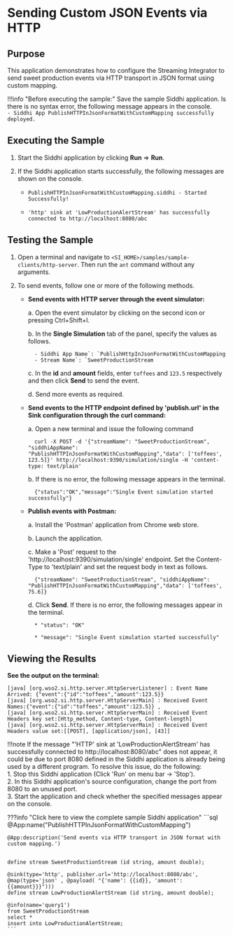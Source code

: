 # Sending Custom JSON Events via HTTP

## Purpose

This application demonstrates how to configure the Streaming Integrator to send sweet production events via HTTP transport in JSON format using custom mapping.

!!!info "Before executing the sample:"
    Save the sample Siddhi application. Is there is no syntax error, the following message appears in the console.<br/>
    `- Siddhi App PublishHTTPInJsonFormatWithCustomMapping successfully deployed.`


## Executing the Sample

1. Start the Siddhi application by clicking **Run** => **Run**.

2. If the Siddhi application starts successfully, the following messages are shown on the console.

    * `PublishHTTPInJsonFormatWithCustomMapping.siddhi - Started Successfully!`

    * `'http' sink at 'LowProductionAlertStream' has successfully connected to http://localhost:8080/abc`

## Testing the Sample

1. Open a terminal and navigate to `<SI_HOME>/samples/sample-clients/http-server`.  Then run the `ant` command without any arguments.

2. To send events, follow one or more of the following methods.

    * **Send events with HTTP server through the event simulator:**

        a. Open the event simulator by clicking on the second icon or pressing Ctrl+Shift+I.

	    b. In the **Single Simulation** tab of the panel, specify the values as follows.

	        - Siddhi App Name`: `PublishHttpInJsonFormatWithCustomMapping
            - Stream Name`: `SweetProductionStream

        c. In the **id** and **amount** fields, enter `toffees` and `123.5` respectively and then click **Send** to send the event.

        d.  Send more events as required.

    * **Send events to the HTTP endpoint defined by 'publish.url' in the Sink configuration through the curl command:**

        a. Open a new terminal and issue the following command

            curl -X POST -d '{"streamName": "SweetProductionStream", "siddhiAppName": "PublishHTTPInJsonFormatWithCustomMapping","data": ['toffees', 123.5]}' http://localhost:9390/simulation/single -H 'content-type: text/plain'

        b. If there is no error, the following message appears in the terminal.

            {"status":"OK","message":"Single Event simulation started successfully"}
	    
    * **Publish events with Postman:**

        a. Install the 'Postman' application from Chrome web store.

        b. Launch the application.

        c. Make a 'Post' request to the 'http://localhost:9390/simulation/single' endpoint. Set the Content-Type to 'text/plain' and set the request body in text as follows.

	        {"streamName": "SweetProductionStream", "siddhiAppName": "PublishHTTPInJsonFormatWithCustomMapping","data": ['toffees', 75.6]}

        d. Click **Send**. If there is no error, the following messages appear in the terminal.

            * "status": "OK"

            * "message": "Single Event simulation started successfully"


## Viewing the Results

**See the output on the terminal:**

```
[java] [org.wso2.si.http.server.HttpServerListener] : Event Name Arrived: {"event":{"id":"toffees","amount":123.5}}
[java] [org.wso2.si.http.server.HttpServerMain] : Received Event Names:{"event":{"id":"toffees","amount":123.5}} ,
[java] [org.wso2.si.http.server.HttpServerMain] : Received Event Headers key set:[Http_method, Content-type, Content-length]
[java] [org.wso2.si.http.server.HttpServerMain] : Received Event Headers value set:[[POST], [application/json], [43]]
```

!!!note
    If the message "'HTTP' sink at 'LowProductionAlertStream' has successfully connected to http://localhost:8080/abc" does not appear, it could be due to port 8080 defined in the Siddhi application is already being used by a different program. To resolve this issue, do the following:<br/>
        1. Stop this Siddhi application (Click 'Run' on menu bar -> 'Stop').<br/>
        2. In this Siddhi application's source configuration, change the port from 8080 to an unused port.<br/>
        3. Start the application and check whether the specified messages appear on the console.

???info "Click here to view the complete sample Siddhi application"
    ```sql
    @App:name("PublishHTTPInJsonFormatWithCustomMapping")

    @App:description('Send events via HTTP transport in JSON format with custom mapping.')


    define stream SweetProductionStream (id string, amount double);

    @sink(type='http', publisher.url='http://localhost:8080/abc',
    @map(type='json' , @payload( "{'name': {{id}}, 'amount': {{amount}}}")))
    define stream LowProductionAlertStream (id string, amount double);

    @info(name='query1')
    from SweetProductionStream
    select *
    insert into LowProductionAlertStream;
    ```
